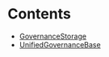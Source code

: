 

# Contents
- [GovernanceStorage](GovernanceStorage.sol/library.GovernanceStorage.md)
- [UnifiedGovernanceBase](GovernanceStorage.sol/abstract.UnifiedGovernanceBase.md)
